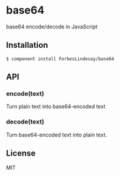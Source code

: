 
# base64

  base64 encode/decode in JavaScript

## Installation

    $ component install ForbesLindesay/base64

## API

### encode(text)

  Turn plain text into base64-encoded text

### decode(text)

  Turn base64-encoded text into plain text.

## License

  MIT
